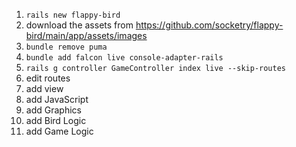1. `rails new flappy-bird`
2. download the assets from https://github.com/socketry/flappy-bird/main/app/assets/images
3. `bundle remove puma`
4. `bundle add falcon live console-adapter-rails`
5. `rails g controller GameController index live --skip-routes`
6. edit routes
7. add view
8. add JavaScript
9. add Graphics
10. add Bird Logic
11. add Game Logic
